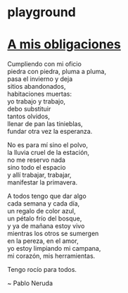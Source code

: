 # playground

<html>
  <body>
    <h1><a href="http://www.poemas-del-alma.com/pablo-neruda-a-mis-obligaciones.htm">A mis obligaciones</a></h1>
    <p>Cumpliendo con mi oficio<br>
    piedra con piedra, pluma a pluma,<br>
    pasa el invierno y deja<br>
    sitios abandonados,<br>
    habitaciones muertas:<br>
    yo trabajo y trabajo,<br>
    debo substituir<br>
    tantos olvidos,<br>
    llenar de pan las tinieblas,<br>
    fundar otra vez la esperanza.<br></p>

  <p>No es para mí sino el polvo,<br>
  la lluvia cruel de la estación,<br>
  no me reservo nada<br>
  sino todo el espacio<br>
  y allí trabajar, trabajar,<br>
  manifestar la primavera.<br></p>

  <p>A todos tengo que dar algo<br>
  cada semana y cada día,<br>
  un regalo de color azul,<br>
  un pétalo frío del bosque,<br>
  y ya de mañana estoy vivo<br>
  mientras los otros se sumergen<br>
  en la pereza, en el amor,<br>
  yo estoy limpiando mi campana,<br>
  mi corazón, mis herramientas.<br></p>

  <p>Tengo rocío para todos.<br></p>

  <p>~ Pablo Neruda</p>
  </body>
</html>
